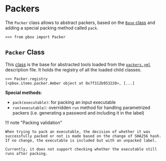 # Packers

The `Packer` class allows to abstract packers, based on the [`Base` class](items.html#base-class) and adding a special packing method called `pack`.

```session
>>> from pbox import Packer
```

## `Packer` Class

This [class](https://github.com/dhondta/docker-packing-box/blob/main/files/lib/pbox/items/packer.py#L13) is the base for abstracted tools loaded from the [`packers.yml`](https://github.com/dhondta/docker-packing-box/tree/main/packers.yml) description file. It holds the registry of all the loaded child classes.

```session
>>> Packer.registry
[<pbox.items.packer.Amber object at 0x7f312b953220>, [...]
```

**Special methods**:

- `pack(executable)`: for packing an input executable
- `run(executable)`: overridden `run` method for handling parametrized packers (i.e. generating a password and including it in the label)

!!! note "Packing validation"
    
    When trying to pack an executable, the decision of whether it was successfully packed or not is made based on the change of SHA256 hash. If no change, the executable is included but with an unpacked label.
    
    Currently, it does not support checking whether the executable still runs after packing.

